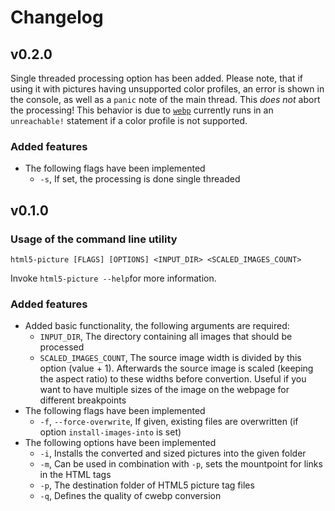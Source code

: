 # Changelog

## v0.2.0

Single threaded processing option has been added. Please note, that if using it with pictures having unsupported color profiles, an error is shown in the console, as well as a `panic` note of the main thread. This *does not* abort the processing! This behavior is due to [`webp`](https://github.com/jaredforth/webp) currently runs in an `unreachable!` statement if a color profile is not supported.

### Added features

* The following flags have been implemented
    * `-s`, If set, the processing is done single threaded



## v0.1.0

### Usage of the command line utility

`html5-picture [FLAGS] [OPTIONS] <INPUT_DIR> <SCALED_IMAGES_COUNT> `

Invoke `html5-picture --help`for more information.

### Added features

* Added basic functionality, the following arguments are required:
    * `INPUT_DIR`, The directory containing all images that should be processed
    * `SCALED_IMAGES_COUNT`, The source image width is divided by this option (value + 1). Afterwards the source image is scaled (keeping the aspect ratio) to these widths before convertion. Useful if you want to have multiple sizes of the image on the webpage for different breakpoints
* The following flags have been implemented
    * `-f`, `--force-overwrite`,  If given, existing files are overwritten (if option `install-images-into` is set)
* The following options have been implemented
    * `-i`,  Installs the converted and sized pictures into the given folder
    * `-m`, Can be used in combination with `-p`, sets the mountpoint for links in the HTML tags
    * `-p`, The destination folder of HTML5 picture tag files
    * `-q`, Defines the quality of cwebp conversion